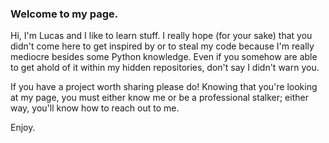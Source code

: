 ### Welcome to my page.

Hi, 
I'm Lucas and I like to learn stuff. I really hope (for your sake) that you didn't come here to get inspired by or to steal my code because I'm really mediocre besides some Python knowledge.
Even if you somehow are able to get ahold of it within my hidden repositories, don't say I didn't warn you.

If you have a project worth sharing please do! Knowing that you're looking at my page, you must either know me or be a professional stalker; either way, you'll know how to reach out to me.

Enjoy.


